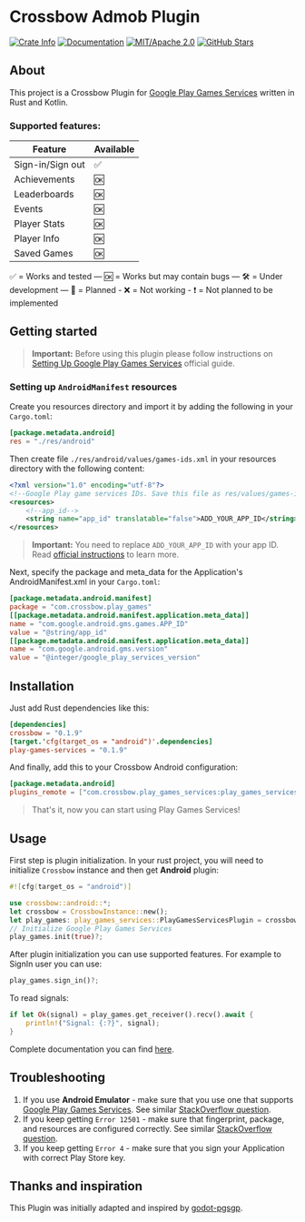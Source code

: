 # Crossbow Admob Plugin

[![Crate Info](https://img.shields.io/crates/v/play-games-services.svg)](https://crates.io/crates/play-games-services)
[![Documentation](https://img.shields.io/badge/docs.rs-play-games-services-green)](https://docs.rs/play-games-services/)
[![MIT/Apache 2.0](https://img.shields.io/badge/license-MIT%2FApache-blue.svg)](https://github.com/dodorare/crossbow#license)
[![GitHub Stars](https://img.shields.io/github/stars/dodorare/crossbow.svg?style=social)](https://github.com/dodorare/crossbow/stargazers)

## About

This project is a Crossbow Plugin for [Google Play Games Services](https://developers.google.com/games/services) written in Rust and Kotlin.

### Supported features:

| Feature | Available |
| ---- | ----------- |
| Sign-in/Sign out | ✅ |
| Achievements | 🆗 |
| Leaderboards | 🆗 |
| Events | 🆗 |
| Player Stats | 🆗 |
| Player Info | 🆗 |
| Saved Games | 🆗 |

✅ = Works and tested — 🆗 = Works but may contain bugs — 🛠 = Under development — 📝 = Planned - ❌ = Not working - ❗ = Not planned to be implemented

## Getting started

> **Important:** Before using this plugin please follow instructions on [Setting Up Google Play Games Services](https://developers.google.com/games/services/console/enabling) official guide.

### Setting up `AndroidManifest` resources

Create you resources directory and import it by adding the following in your `Cargo.toml`:

```toml
[package.metadata.android]
res = "./res/android"
```

Then create file `./res/android/values/games-ids.xml` in your resources directory with the following content:

```xml
<?xml version="1.0" encoding="utf-8"?>
<!--Google Play game services IDs. Save this file as res/values/games-ids.xml in your project.-->
<resources>
    <!--app_id-->
    <string name="app_id" translatable="false">ADD_YOUR_APP_ID</string>
</resources>
```

> **Important:** You need to replace `ADD_YOUR_APP_ID` with your app ID. Read [official instructions](https://developers.google.com/games/services/console/enabling) to learn more.

Next, specify the package and meta_data for the Application's AndroidManifest.xml in your `Cargo.toml`:

```toml
[package.metadata.android.manifest]
package = "com.crossbow.play_games"
[[package.metadata.android.manifest.application.meta_data]]
name = "com.google.android.gms.games.APP_ID"
value = "@string/app_id"
[[package.metadata.android.manifest.application.meta_data]]
name = "com.google.android.gms.version"
value = "@integer/google_play_services_version"
```

## Installation

Just add Rust dependencies like this:

```toml
[dependencies]
crossbow = "0.1.9"
[target.'cfg(target_os = "android")'.dependencies]
play-games-services = "0.1.9"
```

And finally, add this to your Crossbow Android configuration:

```toml
[package.metadata.android]
plugins_remote = ["com.crossbow.play_games_services:play_games_services:0.1.9"]
```

> That's it, now you can start using Play Games Services!

## Usage

First step is plugin initialization. In your rust project, you will need to initialize `Crossbow` instance and then get **Android** plugin:

```rust
#![cfg(target_os = "android")]

use crossbow::android::*;
let crossbow = CrossbowInstance::new();
let play_games: play_games_services::PlayGamesServicesPlugin = crossbow.get_plugin()?;
// Initialize Google Play Games Services
play_games.init(true)?;
```

After plugin initialization you can use supported features. For example to SignIn user you can use:

```rust
play_games.sign_in()?;
```

To read signals:

```rust
if let Ok(signal) = play_games.get_receiver().recv().await {
    println!("Signal: {:?}", signal);
}
```

Complete documentation you can find [here](https://docs.rs/play-games-services/).

## Troubleshooting

1. If you use **Android Emulator** - make sure that you use one that supports [Google Play Games Services](https://developers.google.com/games/services). See similar [StackOverflow question](https://stackoverflow.com/questions/34653347/using-google-play-games-services-in-emulator).
2. If you keep getting `Error 12501` - make sure that fingerprint, package, and resources are configured correctly. See similar [StackOverflow question](https://stackoverflow.com/questions/62973082/android-google-play-games-signin-error-12501).
3. If you keep getting `Error 4` - make sure that you sign your Application with correct Play Store key.

## Thanks and inspiration

This Plugin was initially adapted and inspired by [godot-pgsgp](https://github.com/cgisca/PGSGP).
